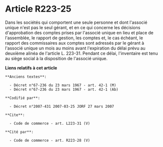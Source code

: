 # Article R223-25

Dans les sociétés qui comportent une seule personne et dont l'associé unique n'est pas le seul gérant, et en ce qui concerne
les décisions d'approbation des comptes prises par l'associé unique en lieu et place de l'assemblée, le rapport de gestion,
les comptes et, le cas échéant, le rapport des commissaires aux comptes sont adressés par le gérant à l'associé unique un
mois au moins avant l'expiration du délai prévu au deuxième alinéa de l'article L. 223-31. Pendant ce délai, l'inventaire est
tenu au siège social à la disposition de l'associé unique.

**Liens relatifs à cet article**

	**Anciens textes**:

	  - Décret n°67-236 du 23 mars 1967 - art. 42-1 (M)
	  - Décret n°67-236 du 23 mars 1967 - art. 42-1 (Ab)

	**Codifié par**:

	  - Décret n°2007-431 2007-03-25 JORF 27 mars 2007

	**Cite**:

	  - Code de commerce - art. L223-31 (V)

	**Cité par**:

	  - Code de commerce - art. R223-28 (V)

